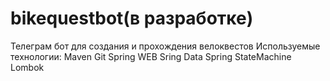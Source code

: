 # bikequestbot(в разработке)
Телеграм бот для создания и прохождения велоквестов
Используемые технологии:
Maven
Git
Spring WEB
Sring Data
Spring StateMachine
Lombok
